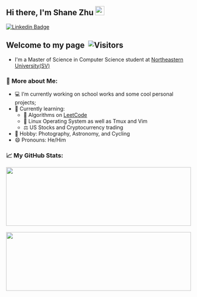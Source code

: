 ## Hi there, I'm Shane Zhu <img src="https://media.giphy.com/media/hvRJCLFzcasrR4ia7z/giphy.gif" width="25px">

[![Linkedin Badge](https://img.shields.io/badge/-LinkedIn-0e76a8?style=flat-square&logo=Linkedin&logoColor=white)](https://www.linkedin.com/in/taohan-zhu/)

## **Welcome to my page** &nbsp;![Visitors](https://visitor-badge.glitch.me/badge?page_id=ShaneZTH&left_color=grey&right_color=blue) &nbsp; 
- I'm a Master of Science in Computer Science student at [Northeastern University(SV)][neuwebsite]

### 🧭 **More about Me**:
- 💻 I’m currently working on school works and some cool personal projects;
- 🌱 Currently learning:
    - 🧮 Algorithms on [LeetCode]  
    - 💾 Linux Operating System as well as Tmux and Vim
    - ⚖️ US Stocks and Cryptocurrency trading
- 🔭 Hobby: Photography, Astronomy, and Cycling
- 😄 Pronouns: He/Him


<!-- [![HitCount](https://img.shields.io/github/watchers/ShaneZTH/shanezth.github.io?style=for-the-badge)](https://github.com/ShaneZTH/shanezth.github.io) -->
<!-- [![Follow](https://img.shields.io/github/followers/ShaneZTH?label=FOLLOW)](https://github.com/ShaneZTH) -->

### 📈 **My GitHub Stats:**

<p>
    <img width="100%" height="160em" src="https://github-readme-stats.vercel.app/api?username=shanezth&hide=stars&count_private=true&theme=cobalt&show_icons=true&hide_border=true&include_all_commits=true" />
    &nbsp;
    <img width="100%" height="160em" src="https://github-readme-stats.vercel.app/api/top-langs/?username=shanezth&theme=cobalt&show_icons=true&hide_border=true&layout=compact&langs_count=10"/>
</p>


[LeetCode]: https://leetcode.com/
[neuwebsite]: https://www.northeastern.edu/
[linkedin]: https://www.linkedin.com/in/taohan-zhu/

